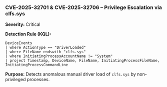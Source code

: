 ### CVE-2025-32701 & CVE-2025-32706 – Privilege Escalation via clfs.sys
**Severity:** Critical  

**Detection Rule (KQL):**
```kql
DeviceEvents
| where ActionType == "DriverLoaded"
| where FileName endswith "clfs.sys"
| where InitiatingProcessAccountName != "System"
| project Timestamp, DeviceName, FileName, InitiatingProcessFileName, InitiatingProcessCommandLine
```
**Purpose:** Detects anomalous manual driver load of `clfs.sys` by non-privileged processes.

